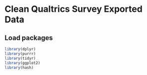 Clean Qualtrics Survey Exported Data
====================================

Load packages
-------------

``` r
library(dplyr)
library(purrr)
library(tidyr)
library(ggplot2)
library(hash)
```
